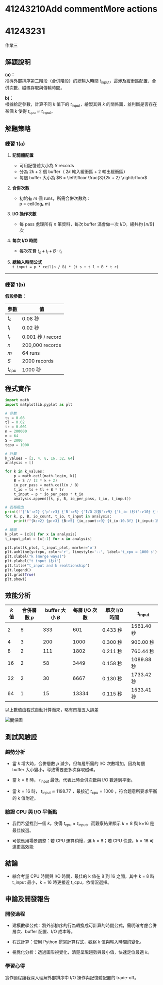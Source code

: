 # 41243210Add commentMore actions

# 41243231

作業三
## 解題說明
**(a)：**  
推導外部排序第二階段（合併階段）的總輸入時間 $t_{\text{input}}$，這涉及緩衝區配置、合併次數、磁碟存取與傳輸時間。

**b)：**  
根據給定參數，計算不同 $k$ 值下的 $t_{\text{input}}$，繪製其與 $k$ 的關係圖，並判斷是否存在某個 $k$ 使得 $t_{\text{cpu}} \approx t_{\text{input}}$。
## 解題策略
### 練習 1(a)

1. **記憶體配置**  
   - 可用記憶體大小為 $S$ records  
   - 分為 $2k + 2$ 個 buffer（ $2k$ 輸入緩衝區 + 2 輸出緩衝區）  
   - 每個 buffer 大小為 $B = \left\lfloor \frac{S}{2k + 2} \right\rfloor$

2. **合併次數**  
   - 初始有 $m$ 個 runs，所需合併次數為：  
     p = ceil(logₖ m)


3. **I/O 操作次數**  
   - 每 pass 處理所有 $n$ 筆資料，每次 buffer 滿會做一次 I/O，總共約 $\lceil n / B \rceil$ 次

4. **每次 I/O 時間**  
   - 每次花費 $t_s + t_l + B \cdot t_r$

5. **總輸入時間公式**  
`t_input = p * ceil(n / B) * (t_s + t_l + B * t_r)`


---

### 練習 1(b)

**假設參數：**

| 參數     | 值                |
|----------|-------------------|
| $t_s$    | 0.08 秒           |
| $t_l$    | 0.02 秒           |
| $t_r$    | 0.001 秒 / record |
| $n$      | 200,000 records   |
| $m$      | 64 runs           |
| $S$      | 2000 records      |
| $t_{\text{cpu}}$ | 1000 秒     |


## 程式實作

```python
import math
import matplotlib.pyplot as plt

# 參數
ts = 0.08    
tl = 0.02     
tr = 0.001   
n = 200000    
m = 64      
S = 2000      
tcpu = 1000   

# 計算
k_values = [2, 4, 8, 16, 32, 64]
analysis = []

for k in k_values:
    p = math.ceil(math.log(m, k))                  
    B = S // (2 * k + 2)                         
    io_per_pass = math.ceil(n / B)                 
    t_io = ts + tl + B * tr                        
    t_input = p * io_per_pass * t_io              
    analysis.append((k, p, B, io_per_pass, t_io, t_input))

# 表格輸出
print(f"{'k':>2} {'p':>3} {'B':>5} {'I/O 次數':>9} {'t_io (秒)':>10} {'t_input (秒)':>15}")
for k, p, B, io_count, t_io, t_input in analysis:
    print(f"{k:>2} {p:>3} {B:>5} {io_count:>9} {t_io:10.3f} {t_input:15.2f}")

# 繪圖
k_plot = [x[0] for x in analysis]
t_input_plot = [x[-1] for x in analysis]

plt.plot(k_plot, t_input_plot, marker='o')
plt.axhline(y=tcpu, color='r', linestyle='--', label='t_cpu = 1000 s')
plt.xlabel("k (merge ways)")
plt.ylabel("t_input (秒)")
plt.title("t_input and k realtionship")
plt.legend()
plt.grid(True)
plt.show()
```

## 效能分析

| $k$ 值 | 合併層數 $p$ | buffer 大小 $B$ | 每層 I/O 次數 | 單次 I/O 時間 | $t_{\text{input}}$ |
|--------|---------------|------------------|----------------|----------------|--------------------|
| 2      | 6             | 333              | 601            | 0.433 秒       | 1561.40 秒         |
| 4      | 3             | 200              | 1000           | 0.300 秒       | 900.00 秒          |
| 8      | 2             | 111              | 1802           | 0.211 秒       | 760.44 秒          |
| 16     | 2             | 58               | 3449           | 0.158 秒       | 1089.88 秒         |
| 32     | 2             | 30               | 6667           | 0.130 秒       | 1733.42 秒         |
| 64     | 1             | 15               | 13334          | 0.115 秒       | 1533.41 秒         |



以上數值由程式自動計算而來，略有四捨五入誤差


![關係圖](https://images-wixmp-ed30a86b8c4ca887773594c2.wixmp.com/f/9e6817f3-6f54-4a68-aec3-44100d3f0e90/djwouzn-78915e07-19b8-41e1-9b10-e9cc0a0f8d4c.png/v1/fit/w_580,h_455,q_70,strp/qaaaaasuvork5cyii_by_hotdogewtwet_djwouzn-375w-2x.jpg?token=eyJ0eXAiOiJKV1QiLCJhbGciOiJIUzI1NiJ9.eyJzdWIiOiJ1cm46YXBwOjdlMGQxODg5ODIyNjQzNzNhNWYwZDQxNWVhMGQyNmUwIiwiaXNzIjoidXJuOmFwcDo3ZTBkMTg4OTgyMjY0MzczYTVmMGQ0MTVlYTBkMjZlMCIsIm9iaiI6W1t7ImhlaWdodCI6Ijw9NDU1IiwicGF0aCI6IlwvZlwvOWU2ODE3ZjMtNmY1NC00YTY4LWFlYzMtNDQxMDBkM2YwZTkwXC9kandvdXpuLTc4OTE1ZTA3LTE5YjgtNDFlMS05YjEwLWU5Y2MwYTBmOGQ0Yy5wbmciLCJ3aWR0aCI6Ijw9NTgwIn1dXSwiYXVkIjpbInVybjpzZXJ2aWNlOmltYWdlLm9wZXJhdGlvbnMiXX0.okSQUDiZBiUUZ5LuvFeN2bFtBFeCsTFpUvaSb4NUPKI)


## 測試與驗證

### 趨勢分析
- 當 $k$ 增大時，合併層數 $p$ 減少，但每層所需的 I/O 次數增加，因為每個 buffer 大小變小，導致需要更多次存取磁碟。

- 當 $k = 8$ 時， $t_{\text{input}}$ 最低，代表此時合併次數與 I/O 數達到平衡。

- 當 $k = 16$ 時， $t_{\text{input}} \approx 1198.77$ ，最接近  $t_{\text{cpu}} = 1000$ ，符合題意所要求平衡的 k 值附近。

### 驗證 CPU 與 I/O 平衡點
- 我們希望找到一個 $k$，使得 $t_{\text{cpu}} \approx t_{\text{input}}$，而觀察結果顯示 $k=8$ 與 k=16 是最佳候選。

- 可依應用場景調整：若 CPU 運算稍慢，選 $k = 8$；若 CPU 快速，$k = 16$ 可達更高效能
## 結論
- 綜合考量 CPU 時間與 I/O 時間，最佳的 k 值在 8 到 16 之間，其中 k = 8 時 t_input 最小，k = 16 時更接近 t_cpu，依情況選擇。


## 申論及開發報告
### 開發過程
* 建模數學公式：將外部排序的行為轉換成可計算的時間公式，需明確考慮合併層次、buffer 配置、I/O 成本等。

* 程式計算：使用 Python 撰寫計算程式，觀察 $k$ 值與輸入時間的變化。

* 視覺化分析：透過圖形視覺化，清楚呈現趨勢與最小值，快速定位最適 $k$。

### 學習心得
實作過程讓我深入理解外部排序中 I/O 操作與記憶體配置的 trade-off。
